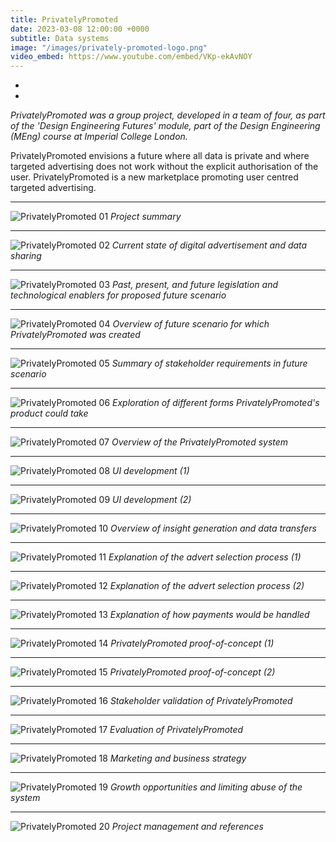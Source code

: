 ```yaml
---
title: PrivatelyPromoted
date: 2023-03-08 12:00:00 +0000
subtitle: Data systems
image: "/images/privately-promoted-logo.png"
video_embed: https://www.youtube.com/embed/VKp-ekAvNOY
---
```


<div class="sidebar__social">
  <ul class="sidebar__social__list list-reset">
    <li class="sidebar__social__item">
      <a class="sidebar__social__link" href="https://privatelypromoted.glitch.me/" target="_blank" rel="noopener"
        aria-label="Website link"><i class="fa-solid fa-link"></i></a>
    </li>
    <li class="sidebar__social__item">
      <a class="sidebar__social__link" href="https://github.com/bigowash/PrivatelyPromoted" target="_blank" rel="noopener"
        aria-label="Github link"><i class="fa-brands fa-github"></i></a>
    </li>
  </ul>
</div>

<em>PrivatelyPromoted was a group project, developed in a team of four, as part of the 'Design Engineering Futures' module, part of the Design Engineering (MEng) course at Imperial College London.</em>

PrivatelyPromoted envisions a future where all data is private and where targeted advertising does not work without the explicit authorisation of the user. PrivatelyPromoted is a new marketplace promoting user centred targeted advertising.

---

![PrivatelyPromoted 01](/images/privately-promoted-02.jpg)
_Project summary_

---

![PrivatelyPromoted 02](/images/privately-promoted-03.jpg)
_Current state of digital advertisement and data sharing_

---

![PrivatelyPromoted 03](/images/privately-promoted-04.jpg)
_Past, present, and future legislation and technological enablers for proposed future scenario_

---

![PrivatelyPromoted 04](/images/privately-promoted-05.jpg)
_Overview of future scenario for which PrivatelyPromoted was created_

---

![PrivatelyPromoted 05](/images/privately-promoted-06.jpg)
_Summary of stakeholder requirements in future scenario_

---

![PrivatelyPromoted 06](/images/privately-promoted-07.jpg)
_Exploration of different forms PrivatelyPromoted's product could take_


---

![PrivatelyPromoted 07](/images/privately-promoted-08.jpg)
_Overview of the PrivatelyPromoted system_

---

![PrivatelyPromoted 08](/images/privately-promoted-09.jpg)
_UI development (1)_

---

![PrivatelyPromoted 09](/images/privately-promoted-10.jpg)
_UI development (2)_

---

![PrivatelyPromoted 10](/images/privately-promoted-11.jpg)
_Overview of insight generation and data transfers_

---

![PrivatelyPromoted 11](/images/privately-promoted-12.jpg)
_Explanation of the advert selection process (1)_

---

![PrivatelyPromoted 12](/images/privately-promoted-13.jpg)
_Explanation of the advert selection process (2)_

---

![PrivatelyPromoted 13](/images/privately-promoted-14.jpg)
_Explanation of how payments would be handled_

---

![PrivatelyPromoted 14](/images/privately-promoted-15.jpg)
_PrivatelyPromoted proof-of-concept (1)_

---

![PrivatelyPromoted 15](/images/privately-promoted-16.jpg)
_PrivatelyPromoted proof-of-concept (2)_

---

![PrivatelyPromoted 16](/images/privately-promoted-17.jpg)
_Stakeholder validation of PrivatelyPromoted_

---

![PrivatelyPromoted 17](/images/privately-promoted-18.jpg)
_Evaluation of PrivatelyPromoted_

---

![PrivatelyPromoted 18](/images/privately-promoted-19.jpg)
_Marketing and business strategy_

---

![PrivatelyPromoted 19](/images/privately-promoted-20.jpg)
_Growth opportunities and limiting abuse of the system_

---

![PrivatelyPromoted 20](/images/privately-promoted-21.jpg)
_Project management and references_
